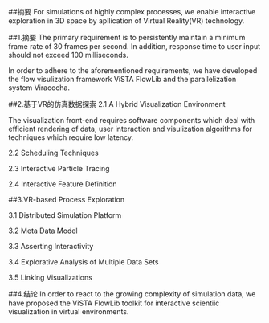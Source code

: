 ##摘要
For simulations of highly complex processes, we enable interactive exploration in 3D space by apllication of Virtual Reality(VR) technology.

##1.摘要
The primary requirement is to persistently maintain a minimum frame rate of 30 frames per second. In addition, response time to user input should not exceed 100 milliseconds. 

In order to adhere to the aforementioned requirements, we have developed the flow visulization framework ViSTA FlowLib and the parallelization system Viracocha.

##2.基于VR的仿真数据探索
2.1 A Hybrid Visualization Environment

The visualization front-end requires software components which deal with efficient rendering of data, user interaction and visulization algorithms for techniques which require low latency.

2.2 Scheduling Techniques

2.3 Interactive Particle Tracing

2.4 Interactive Feature Definition

##3.VR-based Process Exploration

3.1 Distributed Simulation Platform

3.2 Meta Data Model

3.3 Asserting Interactivity

3.4 Explorative Analysis of Multiple Data Sets

3.5 Linking Visualizations

##4.结论
In order to react to the growing complexity of simulation data, we have proposed the ViSTA FlowLib toolkit for interactive scientiic visualization in virtual environments.

